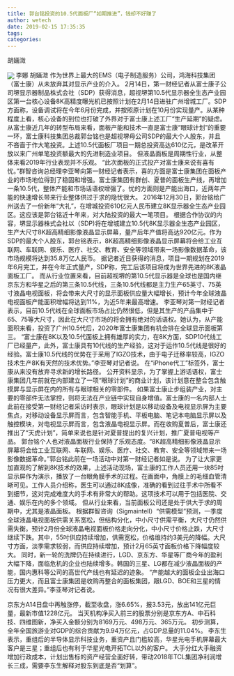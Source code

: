 ```yaml
---
title: 郭台铭投资的10.5代面板厂“如期推进”，钱却不好赚了
author: wetech
date: 2019-02-15 17:35:35
tags: 
categories: 
---
```

胡婳溦
<!-- more -->
<img align="center" border="0" src="https://imgcdn.yicai.com/uppics/images/2019/02/a198b55a9c0216cb926dcb8c5f60bdd8.jpg" />
李娜
胡婳溦
作为世界上最大的EMS（电子制造服务）公司，鸿海科技集团（富士康）从未放弃其对显示产业的介入。
2月14日，第一财经记者从富士康子公司堺显示器制品株式会社（SDP）获得消息，超视堺第10.5代显示器全生态产业园区第一台核心设备8K高精度曝光机已按照计划在2月14日进驻广州增城工厂。SDP方面称，设备调试将在今年6月份完成，并按照原计划在10月份实现量产。从某种程度上看，核心设备的到位也打破了外界对于富士康上述工厂“生产延期”的疑虑。
从富士康近几年的转型布局来看，面板产能和技术一直是富士康“眼球计划”的重要一环，富士康科技集团总裁郭台铭也是超视堺母公司SDP的最大个人股东，并且不吝啬于作大笔投资。上述10.5代面板厂项目一期总投资高达610亿元，是改革开放以来广州单笔投资额最大的先进制造业项目。
但液晶面板是周期性行业，从整体来看2019年行业表现并不乐观。
“此次面板的正式投产对富士康来说有喜有忧。”群智咨询总经理李亚琴向第一财经记者表示，喜的方面是富士康集团在面板产业的市场地位得到了稳固和增强。富士康集团有群创、夏普的面板生产线，再增加一条10.5代，整体产能和市场话语权增强了。忧的方面则是产能出海口，近两年产能的快速增长带来行业整体供过于求的隐忧很大。
2016年12月30日，郭台铭给广州送去了一份新年“大礼”，在增城投资610亿元人民币建立8K显示器全生态产业园区。这应该是郭台铭近十年来，对大陆投资的最大一笔项目。
根据合作协议的内容，堺显示器株式会社以（SDP)将在增城建立10.5代8K显示器全生态产业园区，生产大尺寸8K超高精细影像液晶显示屏幕，量产后年产值将高达920亿元。作为SDP的最大个人股东，郭台铭表示，8K超高精细影像液晶显示屏幕将会给工业互联网、车联网、娱乐、医疗、社交、教育、安全等领域带来一场影像数据革命，该市场规模将达到35.8万亿人民币。
据记者近日获得的消息，项目一期规划在2019年6月完工，并在今年正式量产，SDP称，完工后该项目将成为世界先进的8K液晶面板工厂。
而从行业位置来看，目前超视堺的第10.5代显示器是全球也是国内继京东方和华星之后的第三条10.5代线，三条10.5代线都是主力生产65英寸、75英寸液晶电视面板，将会带来大尺寸的显示面板供应量大幅增长，预计今年全球液晶电视面板产能面积增幅将达到11%，为近5年来最高增速。
李亚琴对第一财经记者表示，目前10.5代线在全球面板市场占比仍然很低，但是其生产的产品集中于65、75等大尺寸，因此在大尺寸市场的将会拥有绝对的话语权。她认为，从产能面积来看，投资了广州10.5代后，2020年富士康集团有机会排在全球显示面板第三。
“富士康在8K以及10.5代面板上拥有雄厚的实力，在8K方面，SDP10代线工厂已经量产，此外，富士康具有10代线的生产经验，这对于运作10.5代线是很好的经验。富士康10.5代线的优势在于采用了IGZO技术，由于电子迁移率较高，IGZO技术生产8K有天然的技术优势。”李亚琴对记者说。
在“iPhone代工”标签外，富士康从来没有放弃寻求新的增长路径。
公开资料显示，为了掌握上游话语权，富士康集团几年前就在内部建立了一项“眼球计划”的商业计划，该计划意在整合包含触摸屏与显示屏在内的所有与眼球相关的零部件。
如果富士康止步组装产业，对主要的零部件无法掌控，则将无法在产业链中实现自身增值。富士康的一名内部人士此前在接受第一财经记者采访时表示，眼球计划是以移动设备及电视显示屏为主要焦点，对移动设备显示屏而言，包含智能手机、平板电脑、笔记本电脑显示屏以及触控模块，对电视显示屏而言，包含液晶电视显示屏。而在收购夏普后，富士康还推出了“天虎计划”，简单来说也是针对夏普提出的复兴计划，推广夏普电视等产品。
郭台铭个人也对液晶面板行业保持了乐观态度。“8K超高精细影像液晶显示屏幕将会给工业互联网、车联网、娱乐、医疗、社交、教育、安全等领域带来一场影像数据革命。”郭台铭此前在一场活动中对第一财经记者如是说。
为了让大家更加直观的了解到8K技术的效果，上述活动现场，富士康的工作人员还用一块85吋显示屏作为演示，播放了一台眼角膜手术的过程。在画面中，角膜上的毛细血管清晰可见。工作人员介绍称，医生可以通过8K成像，准确的看到过往手术中所看不到细节，这对完成难度大的手术有非常大的帮助。这项技术可以用于包括医院、交通、娱乐在内的多个领域。
但从行业来看，当前面板公司还是处于供大于求的周期中，尤其是液晶面板。
根据群智咨询（Sigmaintell）“供需模型”预测，一季度全球液晶电视面板供需关系宽松，但结构分化，中小尺寸供需平衡，大尺寸仍然供需失衡。预计2月份全球液晶电视面板价格走向分化，中小尺寸价格止跌，大尺寸继续下跌。其中，55吋供应持续增加，供需宽松，价格维持约3美元的降幅。大尺寸方面，淡季需求较弱，而供应持续增加，预计2月65英寸面板价格下降幅度较大。
同时，新一轮的洗牌仍在持续进行，LGD、京东方、华星等厂商今年的盈利大幅下降，面临危机的企业也陆续增多。韩国的三星、LG都在减少液晶面板的产能，国内惠科等公司的高世代产线也有延迟的迹象。
“产能越大的面板企业出海口压力更大，而且富士康集团是收购再整合的面板集团，跟LGD、BOE和三星的情况有很大差异。”李亚琴对记者说。
 
 
京东方A14日盘中再触涨停，截至收盘，涨6.65%，报3.53元，放出141亿元巨量，最新市值1228亿元。
当天机构净买入前三的股票分别是京东方A、中石科技、四维图新，净买入金额分别为8169万元、498万元、365万元。
初步测算，全年全国旅游业对GDP的综合贡献为9.94万亿元，占GDP总量的11.04%。
李东生表示，重组后的半导体显示科技业务，重资产且门槛较高，华星光电手机屏幕最大客户是三星；重组后也有利于华星光电开拓TCL以外的客户。
大手分红大手融资增加行政成本，计划出售标的资产经营全面好转，带动2018年TCL集团净利润增长三成，需要李东生解释对股东到底是否“划算”。
